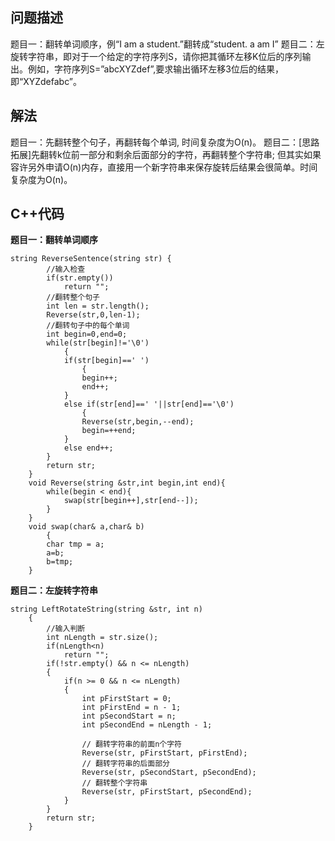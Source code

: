 ## 问题描述
题目一：翻转单词顺序，例“I am a student.”翻转成“student. a am I”
题目二：左旋转字符串，即对于一个给定的字符序列S，请你把其循环左移K位后的序列输出。例如，字符序列S=”abcXYZdef”,要求输出循环左移3位后的结果，即“XYZdefabc”。

## 解法
题目一：先翻转整个句子，再翻转每个单词, 时间复杂度为O(n)。
题目二：[思路拓展]先翻转k位前一部分和剩余后面部分的字符，再翻转整个字符串; 但其实如果容许另外申请O(n)内存，直接用一个新字符串来保存旋转后结果会很简单。时间复杂度为O(n)。

## C++代码
**题目一：翻转单词顺序**
```
string ReverseSentence(string str) {
        //输入检查
        if(str.empty())
            return "";
        //翻转整个句子
        int len = str.length();
        Reverse(str,0,len-1);
        //翻转句子中的每个单词
        int begin=0,end=0;
        while(str[begin]!='\0')
            {
            if(str[begin]==' ')
                {
                begin++;
                end++;
            }
            else if(str[end]==' '||str[end]=='\0')
                {
                Reverse(str,begin,--end);
                begin=++end;
            }
            else end++;
        }
        return str;
    }
    void Reverse(string &str,int begin,int end){
        while(begin < end){
            swap(str[begin++],str[end--]);
        }
    }
    void swap(char& a,char& b)
        {
        char tmp = a;
        a=b;
        b=tmp;
    }
```
**题目二：左旋转字符串**
```
string LeftRotateString(string &str, int n)
    {
        //输入判断
        int nLength = str.size();
        if(nLength<n) 
            return "";
        if(!str.empty() && n <= nLength)
        {
            if(n >= 0 && n <= nLength)
            {
                int pFirstStart = 0;
                int pFirstEnd = n - 1;
                int pSecondStart = n;
                int pSecondEnd = nLength - 1;
 
                // 翻转字符串的前面n个字符
                Reverse(str, pFirstStart, pFirstEnd);
                // 翻转字符串的后面部分
                Reverse(str, pSecondStart, pSecondEnd);
                // 翻转整个字符串
                Reverse(str, pFirstStart, pSecondEnd);
            }
        }
        return str;
    }
```
